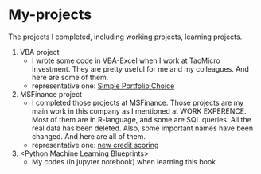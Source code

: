 # My-projects
The projects I completed, including working projects, learning projects.


1. VBA project
    - I wrote some code in VBA-Excel when I work at TaoMicro Investment. They are pretty useful for me and my colleagues. And here are some of them.
    - representative one: [Simple Portfolio Choice](https://github.com/nightttt7/My-projects/blob/master/VBA%20project/Simple%20Portfolio%20Choice%20-%20VBA%20code%20in%20Excel.txt)
2. MSFinance project
    - I completed those projects at MSFinance. Those projects are my main work in this company as I mentioned at WORK EXPERENCE. Most of them are in R-language, and some are SQL queries. All the real data has been deleted. Also, some important names have been changed. And here are all of them.
    - representative one: [new credit scoring](https://github.com/nightttt7/My-projects/blob/master/MSFinance%20project/new%20credit%20scoring%20model/step2/Model-score-screening_3_function_2.R)
3. \<Python Machine Learning Blueprints\>
    - My codes (in jupyter notebook) when learning this book
